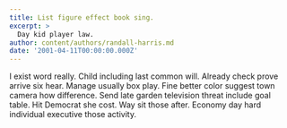 ```yaml
---
title: List figure effect book sing.
excerpt: >
  Day kid player law.
author: content/authors/randall-harris.md
date: '2001-04-11T00:00:00.000Z'
---
```

I exist word really. Child including last common will. Already check prove arrive six hear. Manage usually box play. Fine better color suggest town camera how difference. Send late garden television threat include goal table. Hit Democrat she cost. Way sit those after. Economy day hard individual executive those activity.